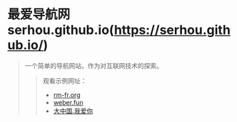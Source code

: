 # 最爱导航网 serhou.github.io(https://serhou.github.io/)
> 一个简单的导航网站，作为对互联网技术的探索。  
>> 观看示例网址：  
>> * [rm-fr.org](https://rm-fr.org)  
>> * [weber.fun](https://weber.fun)  
>> * [大中国.我爱你](https://大中国.我爱你)  

